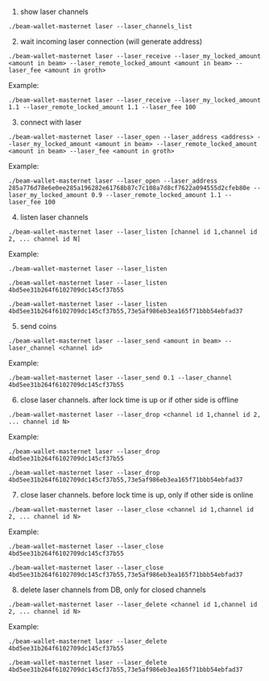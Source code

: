 1) show laser channels

`./beam-wallet-masternet laser --laser_channels_list`

2) wait incoming laser connection (will generate address)

`./beam-wallet-masternet laser --laser_receive --laser_my_locked_amount <amount in beam> --laser_remote_locked_amount <amount in beam> --laser_fee <amount in groth>`

Example:

`./beam-wallet-masternet laser --laser_receive --laser_my_locked_amount 1.1 --laser_remote_locked_amount 1.1 --laser_fee 100`

3) connect with laser

`./beam-wallet-masternet laser --laser_open --laser_address <address> --laser_my_locked_amount <amount in beam> --laser_remote_locked_amount <amount in beam> --laser_fee <amount in groth>`

Example:

`./beam-wallet-masternet laser --laser_open --laser_address 285a776d78e6e0ee285a196282e61768b87c7c108a7d8cf7622a094555d2cfeb80e --laser_my_locked_amount 0.9 --laser_remote_locked_amount 1.1 --laser_fee 100`

4) listen laser channels

`./beam-wallet-masternet laser --laser_listen [channel id 1,channel id 2, ... channel id N]`

Example:

`./beam-wallet-masternet laser --laser_listen`

`./beam-wallet-masternet laser --laser_listen 4bd5ee31b264f6102709dc145cf37b55`

`./beam-wallet-masternet laser --laser_listen 4bd5ee31b264f6102709dc145cf37b55,73e5af986eb3ea165f71bbb54ebfad37`

5) send coins

`./beam-wallet-masternet laser --laser_send <amount in beam> --laser_channel <channel id>`

Example:

`./beam-wallet-masternet laser --laser_send 0.1 --laser_channel 4bd5ee31b264f6102709dc145cf37b55`

6) close laser channels. after lock time is up or if other side is offline

`./beam-wallet-masternet laser --laser_drop <channel id 1,channel id 2, ... channel id N>`

Example:

`./beam-wallet-masternet laser --laser_drop 4bd5ee31b264f6102709dc145cf37b55`

`./beam-wallet-masternet laser --laser_drop 4bd5ee31b264f6102709dc145cf37b55,73e5af986eb3ea165f71bbb54ebfad37`

7) close laser channels. before lock time is up, only if other side is online

`./beam-wallet-masternet laser --laser_close <channel id 1,channel id 2, ... channel id N>`

Example:

`./beam-wallet-masternet laser --laser_close 4bd5ee31b264f6102709dc145cf37b55`

`./beam-wallet-masternet laser --laser_close 4bd5ee31b264f6102709dc145cf37b55,73e5af986eb3ea165f71bbb54ebfad37`

8) delete laser channels from DB, only for closed channels

`./beam-wallet-masternet laser --laser_delete <channel id 1,channel id 2, ... channel id N>`

Example:

`./beam-wallet-masternet laser --laser_delete 4bd5ee31b264f6102709dc145cf37b55`

`./beam-wallet-masternet laser --laser_delete 4bd5ee31b264f6102709dc145cf37b55,73e5af986eb3ea165f71bbb54ebfad37`